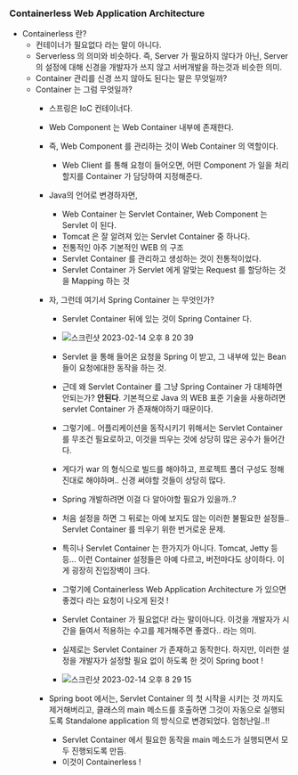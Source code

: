 ### Containerless Web Application Architecture

- Containerless 란? 
	- 컨테이너가 필요없다 라는 말이 아니다.
	- Serverless 의 의미와 비슷하다. 즉, Server 가 필요하지 않다가 아닌, Server 의 설정에 대해 신경을 개발자가 쓰지 않고 서버개발을 하는것과 비슷한 의미.
	- Container 관리를 신경 쓰지 않아도 된다는 말은 무엇일까?
	- Container 는 그럼 무엇일까? 
		- 스프링은 IoC 컨테이너다.
		- Web Component 는 Web Container 내부에 존재한다.
		- 즉, Web Component 를 관리하는 것이 Web Container 의 역할이다. 
			- Web Client 를 통해 요청이 들어오면, 어떤 Component 가 일을 처리할지를 Container 가 담당하여 지정해준다. 
		- Java의 언어로 변경하자면,
			- Web Container 는 Servlet Container, Web Component 는 Servlet 이 된다. 
			- Tomcat 은 잘 알려져 있는 Servlet Container 중 하나다. 
			- 전통적인 아주 기본적인 WEB 의 구조
			- Servlet Container 를 관리하고 생성하는 것이 전통적이었다.
			- Servlet Container 가 Servlet 에게 알맞는 Request 를 할당하는 것을 Mapping 하는 것
		- 자, 그런데 여기서 Spring Container 는 무엇인가?
			- Servlet Container 뒤에 있는 것이 Spring Container 다.
			- ![스크린샷 2023-02-14 오후 8 20 39](https://user-images.githubusercontent.com/74750901/218727303-99dca586-f925-4a45-9dc1-4f721c57a378.png)

			- Servlet 을 통해 들어온 요청을 Spring 이 받고, 그 내부에 있는 Bean 들이 요청에대한 동작을 하는 것. 
			- 근데 왜 Servlet Container 를 그냥 Spring Container 가 대체하면 안되는가? **안된다**. 기본적으로 Java 의 WEB 표준 기술을 사용하려면 servlet Container 가 존재해야하기 때문이다.
			- 그렇기에.. 어플리케이션을 동작시키기 위해서는 Servlet Container 를 무조건 필요로하고, 이것을 띄우는 것에 상당히 많은 공수가 들어간다. 
			- 게다가 war 의 형식으로 빌드를 해야하고, 프로젝트 폴더 구성도 정해진대로 해야하며.. 신경 써야할 것들이 상당히 많다.
			- Spring 개발하려면 이걸 다 알아야할 필요가 있을까..?
			- 처음 설정을 하면 그 뒤로는 아예 보지도 않는 이러한 불필요한 설정들.. Servlet Container 를 띄우기 위한 번거로운 문제.
			- 특히나 Servlet Container 는 한가지가 아니다. Tomcat, Jetty 등등... 이런 Container 설정들은 아예 다르고, 버전마다도 상이하다. 이게 굉장히 진입장벽이 크다.
			- 그렇기에 Containerless Web Application Architecture 가 있으면 좋겠다 라는 요청이 나오게 된것 !
			- Servlet Container 가 필요없다! 라는 말이아니다. 이것을 개발자가 시간을 들여서 적용하는 수고를 제거해주면 좋겠다.. 라는 의미.
			- 실제로는 Servlet Container 가 존재하고 동작한다. 하지만, 이러한 설정을 개발자가 설정할 필요 없이 하도록 한 것이 Spring boot !
			- ![스크린샷 2023-02-14 오후 8 29 15](https://user-images.githubusercontent.com/74750901/218727395-cbff5469-847a-4a2e-8d8c-4299e87ebc7b.png)

		- Spring boot 에서는, Servlet Container 의 첫 시작을 시키는 것 까지도 제거해버리고, 클래스의 main 메소드를 호출하면 그것이 자동으로 실행되도록 Standalone application 의 방식으로 변경되었다. 엄청난일..!!
			- Servlet Container 에서 필요한 동작을 main 메소드가 실행되면서 모두 진행되도록 만듬.
			- 이것이 Containerless !



